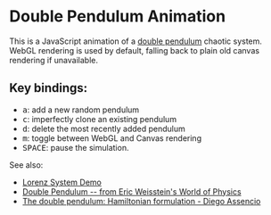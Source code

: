 # Double Pendulum Animation

This is a JavaScript animation of a [double pendulum][dp0] chaotic system.
WebGL rendering is used by default, falling back to plain old canvas rendering
if unavailable.

## Key bindings:

* <kbd>a</kbd>: add a new random pendulum
* <kbd>c</kbd>: imperfectly clone an existing pendulum
* <kbd>d</kbd>: delete the most recently added pendulum
* <kbd>m</kbd>: toggle between WebGL and Canvas rendering
* <kbd>SPACE</kbd>: pause the simulation.

See also:

* [Lorenz System Demo][lz]
* [Double Pendulum -- from Eric Weisstein's World of Physics][dp1]
* [The double pendulum: Hamiltonian formulation - Diego Assencio][dp2]

[dp0]: https://en.wikipedia.org/wiki/Double_pendulum
[dp1]: http://scienceworld.wolfram.com/physics/DoublePendulum.html
[dp2]: https://diego.assencio.com/?index=e5ac36fcb129ce95a61f8e8ce0572dbf
[lz]: https://github.com/skeeto/lorenz-webgl
